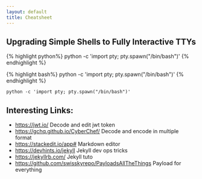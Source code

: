 ```yaml
---
layout: default
title: Cheatsheet
---
```


Upgrading Simple Shells to Fully Interactive TTYs
--------------
{% highlight python%}
python -c 'import pty; pty.spawn("/bin/bash")'
{% endhighlight %}

{% highlight bash%}
python -c 'import pty; pty.spawn("/bin/bash")'
{% endhighlight %}

```console
python -c 'import pty; pty.spawn("/bin/bash")'
```
Interesting Links:
--------------
- https://jwt.io/                     Decode and edit jwt token
- https://gchq.github.io/CyberChef/   Decode and encode in multiple format
- https://stackedit.io/app#           Markdown editor
- https://devhints.io/jekyll          Jekyll dev ops tricks
- https://jekyllrb.com/               Jekyll tuto
- https://github.com/swisskyrepo/PayloadsAllTheThings   Payload for everything
